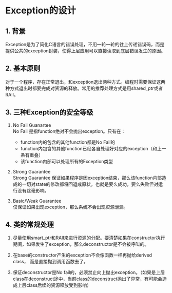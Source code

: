 
# Exception的设计  

## 1. 背景  

Exception是为了简化C语言的错误处理，不用一轮一轮的往上传递错误码，而是提供公共的exception封装，使得上层应用可以直接读取到底层错误发生的原因。  

## 2. 基本原则  

对于一个程序，存在正常退出，和exception退出两种方式。编程时需要保证这两种方式退出时都要完成对资源的释放。常用的推荐处理方式是用shared_ptr或者RAII。  

## 3. 三种Exception的安全等级  

1. No Fail Guanartee  
No Fail 是指function绝对不会抛出exception。只有在：  
    * function内的包含的其他function都是No Fail的  
    * function内包含的其他function已经各自处理好对应的exception（和上一条有重叠）  
    * 该function内部可以处理所有的Exception类型  

2. Strong Guarantee  
Strong Guarantee 保证如果程序是因exception结束，那么该function内部造成的一切对state的修改都将回退成原状。也就是要么成功，要么失败但对运行没有丝毫影响。  

3. Basic/Weak Guarantee  
仅保证如果出现exception，那么系统不会出现资源泄漏。  

## 4. 类的常规处理  

1. 尽量使用smart_ptr和RAII来进行资源的分配。要清楚如果在constructor执行期间，如果发生了exception，那么deconstructor是不会被呼叫的。  

2. 在base的constructor产生的exception不会像函数一样再抛给derived class， 而是直接抛到调用函数去了。  

3. 保证deconstructor是No fail的，必须禁止向上抛出exception。（如果是上层class在deconstruct途中，当前class的deconstruct抛出了异常，有可能会造成上层class后续的资源释放受到影响）  
